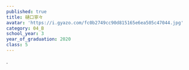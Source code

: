 ```yaml
---
published: true
title: 樋口寧々
avatar: 'https://i.gyazo.com/fc0b2749cc90d815165e6ea505c47044.jpg'
category: 04_B
school_year: 3
year_of_graduation: 2020
class: 5
---
```

.
